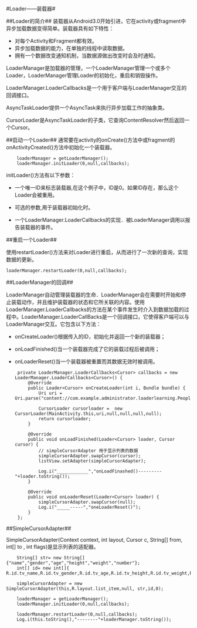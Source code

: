 #Loader——装载器#

##Loader的简介##
装载器从Android3.0开始引进，它在activity或fragment中异步加载数据变得简单。装载器具有如下特性：

 - 对每个Activity和Fragment都有效。
 - 异步加载数据的能力，在单独的线程中读取数据。
 - 拥有一个数据改变通知机制，当数据源做出改变时会及时通知。
 
LoaderManager是加载器的管理，一个LoaderManager管理一个或多个Loader，LoaderManager管理Loader的初始化，重启和销毁操作。

LoaderManager.LoaderCallbacks是一个用于客户端与LoaderManager交互的回调接口。

AsyncTaskLoader提供一个AsyncTask来执行异步加载工作的抽象类。

CursorLoader是AsyncTaskLoader的子类，它查询ContentResolver然后返回一个Cursor。

##启动一个Loader##
通常要在activity的onCreate()方法中或fragment的onActivityCreated()方法中初始化一个装载器。
		
		loaderManager = getLoaderManager();
        loaderManager.initLoader(0,null,callbacks);

initLoader()方法有以下参数：

 - 一个唯一ID来标志装载器,在这个例子中，ID是0。如果ID存在，那么这个Loader会被重用。

 - 可选的参数,用于装载器初始化时。

 -  一个LoaderManager.LoaderCallbacks的实现．被LoaderManager调用以报告装载器的事件。
  
##重启一个Loader##

使用restartLoader()方法来对Loader进行重启，从而进行了一次新的查询，实现数据的更新。
	
	loaderManager.restartLoader(0,null,callbacks);

##LoaderManager的回调##

LoaderManager自动管理装载器的生命．LoaderManager会在需要时开始和停止装载动作，并且维护装载器的状态和它所关联的内容。使用LoaderManager.LoaderCallbacks的方法在某个事件发生时介入到数据加载的过程中。LoaderManager.LoaderCallBacks是一个回调接口，它使得客户端可以与LoaderManager交互。它包含以下方法：
 
 - onCreateLoader()根据传入的ID，初始化并返回一个新的装载器；
 - onLoadFinished()当一个装载器完成了它的装载过程后被调用；
 - onLoaderReset()当一个装载器被重置而其数据无效时被调用。

		
		private LoaderManager.LoaderCallbacks<Cursor> callbacks = new LoaderManager.LoaderCallbacks<Cursor>() {
	        @Override
	        public Loader<Cursor> onCreateLoader(int i, Bundle bundle) {
	            Uri uri = Uri.parse("content://com.example.administrator.loaderlearning.PeopleContentProvider/people");
	
	            CursorLoader cursorloader =  new CursorLoader(MainActivity.this,uri,null,null,null,null);
	            return cursorloader;
	        }
	
	        @Override
	        public void onLoadFinished(Loader<Cursor> loader, Cursor cursor) {
                // simpleCursorAdapter 用于显示列表的数据 
	            simpleCursorAdapter.swapCursor(cursor);
	            listView.setAdapter(simpleCursorAdapter);

	            Log.i("____________","onLoadFinashed()---------"+loader.toString());
	        }
	
	        @Override
	        public void onLoaderReset(Loader<Cursor> loader) {
	            simpleCursorAdapter.swapCursor(null);
	            Log.i("_____-----","oneLoaderReset()");
	        }
	    };

##SimpleCursorAdapter##

SimpleCursorAdapter(Context context, int layout, Cursor c, String[] from, int[] to , int flags)是显示列表的适配器。

		String[] str= new String[]{"name","gender","age","height","weight","number"};
        int[] id= new int[]{ R.id.tv_name,R.id.tv_gender,R.id.tv_age,R.id.tv_height,R.id.tv_weight,R.id.tv_number};

        simpleCursorAdapter = new SimpleCursorAdapter(this,R.layout.list_item,null, str,id,0);

        loaderManager = getLoaderManager();
        loaderManager.initLoader(0,null,callbacks);

        loaderManager.restartLoader(0,null,callbacks);
        Log.i(this.toString(),"--------"+loaderManager.toString());


